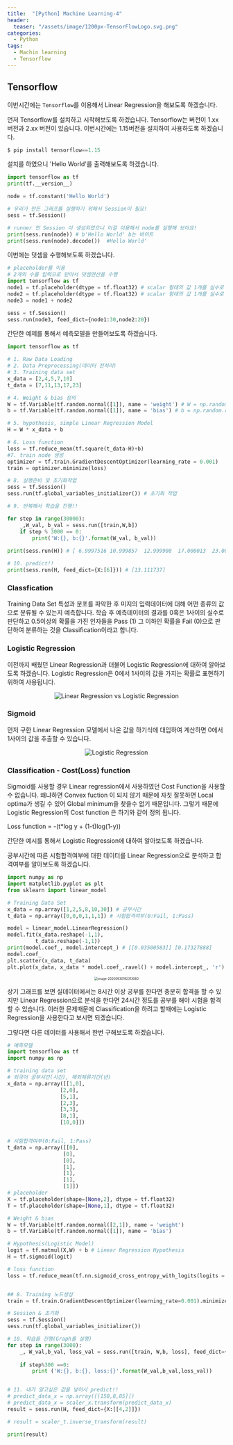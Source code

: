 ```yaml
---
title:  "[Python] Machine Learning-4"
header:
  teaser: "/assets/image/1200px-TensorFlowLogo.svg.png"
categories: 
  - Python
tags:
  - Machin learning
  - Tensorflow
---
```


## Tensorflow 

이번시간에는 `Tensorflow`를 이용해서 Linear Regression을 해보도록 하겠습니다.

먼저 Tensorflow를 설치하고 시작해보도록 하겠습니다. Tensorflow는 버전이 1.xx 버전과 2.xx 버전이 있습니다. 이번시간에는 1.15버전을 설치하여 사용하도록 하겠습니다.

``` powershell
$ pip install tensorflow==1.15
```

설치를 하였으니 'Hello World'를 출력해보도록 하겠습니다.

```python
import tensorflow as tf
print(tf.__version__)

node = tf.constant('Hello World')

# 우리가 만든 그래프를 실행하기 위해서 Session이 필요!
sess = tf.Session()

# runner 인 Session 이 생성되었으니 이걸 이용해서 node를 실행해 보아요!
print(sess.run(node)) # b'Hello World' b는 바이트
print(sess.run(node).decode())  #Hello World'
```

이번에는 덧셈을 수행해보도록 하겠습니다.

``` python
# placeholder를 이용
# 2개의 수를 입력으로 받아서 덧셈연산을 수행
import tensorflow as tf
node1 = tf.placeholder(dtype = tf.float32) # scalar 형태의 값 1개를 실수로 받아들일 수 있는 Placeholder
node2 = tf.placeholder(dtype = tf.float32) # scalar 형태의 값 1개를 실수로 받아들일 수 있는 Placeholder
node3 = node1 + node2

sess = tf.Session()
sess.run(node3, feed_dict={node1:30,node2:20})
```

간단한 예제를 통해서 예측모델을 만들어보도록 하겠습니다.

``` python
import tensorflow as tf

# 1. Raw Data Loading
# 2. Data Preprocessing(데이터 전처리)
# 3. Training data set
x_data = [2,4,5,7,10]
t_data = [7,11,13,17,23]

# 4. Weight & bias 정의
W = tf.Variable(tf.random.normal([1]), name = 'weight') # W = np.random.rand(1,1)
b = tf.Variable(tf.random.normal([1]), name = 'bias') # b = np.random.rand(1)

# 5. hypothesis, simple Linear Regression Model
H = W * x_data + b

# 6. Loss function
loss = tf.reduce_mean(tf.square(t_data-H)+b)
#7. train node 생성
optimizer = tf.train.GradientDescentOptimizer(learning_rate = 0.001)
train = optimizer.minimize(loss)

# 8. 실행준비 및 초기화작업
sess = tf.Session()
sess.run(tf.global_variables_initializer()) # 초기화 작업

# 9. 반복해서 학습을 진행!!

for step in range(30000):
    _,W_val, b_val = sess.run([train,W,b])
    if step % 3000 == 0:
        print('W:{}, b:{}'.format(W_val, b_val))
        
print(sess.run(H)) # [ 6.9997516 10.999857  12.999908  17.000013  23.000172 ]

# 10. predict!!
print(sess.run(H, feed_dict={X:[6]})) # [13.111737]
```

### Classfication

Training Data Set 특성과 분포를 파악한 후 미지의 입력데이터에 대해 어떤 종류의 값으로 분류될 수 있는지 예측합니다. 학습 후 예측데이터의 결과를 0혹은 1사이의 실수로 판단하고 0.5이상의 확률을 가진 인자들을 Pass (1) 그 이하인 확률을 Fail (0)으로 판단하여 분류하는 것을 Classification이라고 합니다.

### Logistic Regression

이전까지 배웠던 Linear Regression과 더불어 Logistic Regression에 대하여 알아보도록 하겠습니다. Logistic Regression은 0에서 1사이의 값을 가지는 확률로 표현하기 위하여 사용됩니다.

<p align = 'center'><img src="../../assets/image/logistic_regression_01.png" alt="Linear Regression vs Logistic Regression" style="zoom=100%;" /></p>



### Sigmoid

먼저 구한 Linear Regression 모델에서 나온 값을 하기식에 대입하여 계산하면 0에서 1사이의 값을 추출할 수 있습니다.

<p align = 'center'><img src="../../assets/image/images-1460375.png" alt="Logistic Regression"  /></p>

### Classification - Cost(Loss) function

Sigmoid를 사용할 경우 Linear regression에서 사용하였던 Cost Function을 사용할 수 없습니다. 왜냐하면 Convex fuction 이 되지 않기 때문에 자칫 잘못하면 Local optima가 생길 수 있어 Global minimum을 찾을수 없기 때문입니다. 그렇기 때문에 Logistic Regression의 Cost function 은 하기와 같이 정의 됩니다.

Loss function =  -(t*log y + (1-t)log(1-y))



간단한 예시를 통해서 Logistic  Regression에 대하여 알아보도록 하겠습니다.

공부시간에 따른 시험합격여부에 대한 데이터를 Linear Regression으로 분석하고 합격여부를 알아보도록 하겠습니다.

``` python
import numpy as np
import matplotlib.pyplot as plt
from sklearn import linear_model

# Training Data Set
x_data = np.array([1,2,5,8,10,30]) # 공부시간
t_data = np.array([0,0,0,1,1,1]) # 시험합격여부(0:Fail, 1:Pass)

model = linear_model.LinearRegression()
model.fit(x_data.reshape(-1,1),
         t_data.reshape(-1,1))
print(model.coef_, model.intercept_) # [[0.03500583]] [0.17327888]
model.coef_
plt.scatter(x_data, t_data)
plt.plot(x_data, x_data * model.coef_.ravel() + model.intercept_, 'r')
```

<p align='center'><img src="../../assets/image/image-20200930192313060.png" alt="image-20200930192313060" style="zoom:50%;" /></p>

상기 그래프를 보면 실데이터에서는 8시간 이상 공부를 한다면 충분히 합격을 할 수 있지만 Linear Regression으로 분석을 한다면 24시간 정도를 공부를 해야 시험을 합격할 수 있습니다. 이러한 문제때문에 Classification을 하려고 할때에는 Logistic Regression을 사용한다고 보시면 되겠습니다. 

그렇다면 다른 데이터를 사용해서 한번 구해보도록 하겠습니다.

``` python
# 예측모델 
import tensorflow as tf
import numpy as np

# training data set
# 외국어 공부시간(시간), 해외체류기간(년)
x_data = np.array([[1,0],
                 [2,0],
                 [5,1],
                 [2,3],
                 [3,3],
                 [8,1],
                 [10,0]])


# 시험합격여부(0:Fail, 1:Pass)
t_data = np.array([[0],
                  [0],
                  [0],
                  [1],
                  [1],
                  [1],
                  [1]])
# placeholder
X = tf.placeholder(shape=[None,2], dtype = tf.float32)
T = tf.placeholder(shape=[None,1], dtype = tf.float32)

# Weight & bias
W = tf.Variable(tf.random.normal([2,1]), name = 'weight')
b = tf.Variable(tf.random.normal([1]), name = 'bias')

# Hypothesis(Logistic Model)
logit = tf.matmul(X,W) + b # Linear Regression Hypothesis
H = tf.sigmoid(logit)

# loss function 
loss = tf.reduce_mean(tf.nn.sigmoid_cross_entropy_with_logits(logits = logit, labels=T))


## 8. Training 노드생성
train = tf.train.GradientDescentOptimizer(learning_rate=0.001).minimize(loss)

# Session & 초기화
sess = tf.Session()
sess.run(tf.global_variables_initializer())

# 10. 학습을 진행(Graph를 실행)
for step in range(3000):
    _, W_val,b_val, loss_val = sess.run([train, W,b, loss], feed_dict={X:x_data, T:t_data})
    
    if step%300 ==0:
        print ('W:{}, b:{}, loss:{}'.format(W_val,b_val,loss_val))


# 11. 내가 알고싶은 값을 넣어서 predict!!
# predict_data_x = np.array([[150,8,85]])
# predict_data_x = scaler_x.transform(predict_data_x)
result = sess.run(H, feed_dict={X:[[4,2]]})

# result = scaler_t.inverse_transform(result)

print(result)
```

